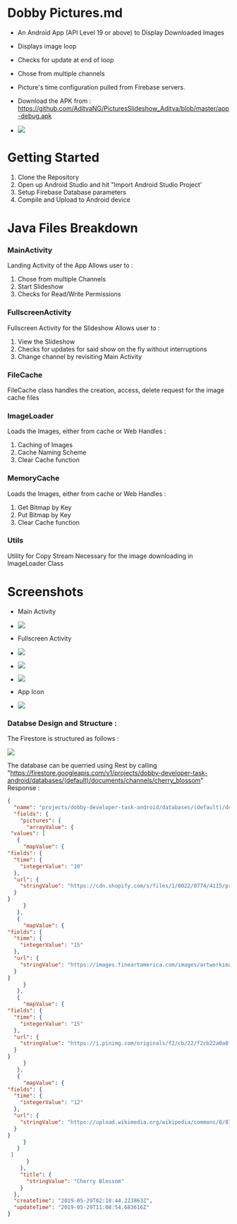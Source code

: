 # Dobby Pictures.md
- An Android App (API Level 19 or above) to Display Downloaded Images
- Displays image loop
- Checks for update at end of loop
- Chose from multiple channels
- Picture's time configuration pulled from Firebase servers.

- Download the APK from : https://github.com/AdityaNG/PicturesSlideshow_Aditya/blob/master/app-debug.apk
- ![](https://raw.githubusercontent.com/AdityaNG/PicturesSlideshow_Aditya/master/screenshots/icon.png)

# Getting Started
1. Clone the Repository
2. Open up Android Studio and hit "Import Android Studio Project'
3. Setup Firebase Database parameters
4. Compile and Upload to Android device


# Java Files Breakdown
### MainActivity
Landing Activity of the App
Allows user to :
1. Chose from multiple Channels
2. Start Slideshow
3. Checks for Read/Write Permissions
### FullscreenActivity
Fullscreen Activity for the Slideshow
Allows user to :
1. View the Slideshow
2. Checks for updates for said show on the fly without interruptions
3. Change channel by revisiting Main Activity

### FileCache
FileCache class handles the creation, access, delete request for the image cache files

### ImageLoader
Loads the Images, either from cache or Web
Handles :
1. Caching of Images
2. Cache Naming Scheme
3. Clear Cache function

### MemoryCache
Loads the Images, either from cache or Web
Handles :
1. Get Bitmap by Key
2. Put Bitmap by Key
3. Clear Cache function
### Utils
Utility for Copy Stream
Necessary for the image downloading in ImageLoader Class
# Screenshots
- Main Activity
- ![](https://raw.githubusercontent.com/AdityaNG/PicturesSlideshow_Aditya/master/screenshots/0.png)

- Fullscreen Activity
- ![](https://raw.githubusercontent.com/AdityaNG/PicturesSlideshow_Aditya/master/screenshots/2.png)
- ![](https://raw.githubusercontent.com/AdityaNG/PicturesSlideshow_Aditya/master/screenshots/3.png)
- ![](https://raw.githubusercontent.com/AdityaNG/PicturesSlideshow_Aditya/master/screenshots/1.png)


- App Icon
- ![](https://raw.githubusercontent.com/AdityaNG/PicturesSlideshow_Aditya/master/screenshots/icon.png)


### Databse Design and Structure :
The Firestore is structured as follows : 

![](https://ucb0564f6dcc1af9b354966c5694.previews.dropboxusercontent.com/p/thumb/AAdorveg-v6LE_jIWOHh7wNkhFLYbT3W-4wM0U2aLvn_DWW9NaCtRUe6SxnFdo-vhrHlas1m7VDfSDJ6olSdOvaA4-faOrm3Xc8gtWLfZo268RLE90E-J2OkuME0AzpFu8BwHWUnz8N6iv2HvdT7WWz3JigsDlBkOtFz-W9rNMEr6OKWNxR-uJRD-kKryqORYnSdQH3AgfC9k1kr6TrP0Qabg04J9gzW5RbOAokZmhJt7qMTuuUn9db8stSqWGxptaDc9D4-ARLEXK15VEAl6EIJqeWqQzEKK_NeXzccY-wn2BtsSmNOR9FiCvPA8mUI52WSt__VakfyMwURvL_h6iN9kyH3gYzvtMq5Pj__1qQwpSopyk5TWHcgkcRoZey25Tm4h5e9QvmDDK33ZHkVmME6TzCv15EZpw2mz3mEjxDpvhsmN9NJ-U807x_8OV7Q2361xheSB1KDX56rV0QmlDGh4gBe1JtNK_umj8A0fUoEag/p.png?fv_content=true&size_mode=5)

The database can be querried using Rest by calling "https://firestore.googleapis.com/v1/projects/dobby-developer-task-android/databases/(default)/documents/channels/cherry_blossom"
Response : 

```json
{
  "name": "projects/dobby-developer-task-android/databases/(default)/documents/channels/cherry_blossom",
  "fields": {
    "pictures": {
      "arrayValue": {
 "values": [
   {
     "mapValue": {
"fields": {
  "time": {
    "integerValue": "10"
  },
  "url": {
    "stringValue": "https://cdn.shopify.com/s/files/1/0022/0774/4115/products/shirofugen2_1024x1024@2x.jpg?v=1547238249"
  }
}
     }
   },
   {
     "mapValue": {
"fields": {
  "time": {
    "integerValue": "15"
  },
  "url": {
    "stringValue": "https://images.fineartamerica.com/images/artworkimages/mediumlarge/1/cherry-blossom-tree-kristine-mueller-griffith.jpg"
  }
}
     }
   },
   {
     "mapValue": {
"fields": {
  "time": {
    "integerValue": "15"
  },
  "url": {
    "stringValue": "https://i.pinimg.com/originals/f2/cb/22/f2cb22a0a8fa04a51a28d6802c19db8a.jpg"
  }
}
     }
   },
   {
     "mapValue": {
"fields": {
  "time": {
    "integerValue": "12"
  },
  "url": {
    "stringValue": "https://upload.wikimedia.org/wikipedia/commons/8/87/Cerisiers_en_fleurs_au_parc_de_Sceaux.JPG"
  }
}
     }
   }
 ]
      }
    },
    "title": {
      "stringValue": "Cherry Blossom"
    }
  },
  "createTime": "2019-05-29T02:18:44.223863Z",
  "updateTime": "2019-05-29T11:08:54.683616Z"
}
```